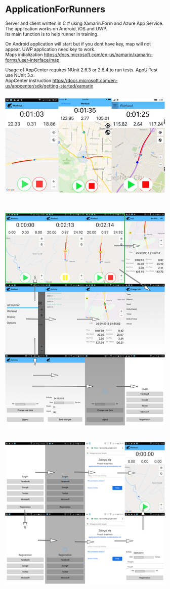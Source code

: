# ApplicationForRunners


Server and client written in C # using Xamarin.Form and Azure App Service. The application works on Android, iOS and UWP.<br />
Its main function is to help runner in training.


On Android application will start but if you dont have key, map will not appear. UWP application need key to work. <br />
Maps initialization https://docs.microsoft.com/en-us/xamarin/xamarin-forms/user-interface/map


Usage of AppCenter requires NUnit 2.6.3 or 2.6.4 to run tests. AppUITest use NUnit 3.x. <br />
AppCenter instruction https://docs.microsoft.com/en-us/appcenter/sdk/getting-started/xamarin<br />
<br />

![alt text](https://github.com/MateuszKapusta/ApplicationForRunners/blob/master/Pictures/App.png)<br />

<br />

![alt text](https://github.com/MateuszKapusta/ApplicationForRunners/blob/master/Pictures/mainMD.png)<br />
---
<br />

![alt text](https://github.com/MateuszKapusta/ApplicationForRunners/blob/master/Pictures/startPage.png)<br />
